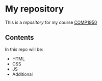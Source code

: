 # My repository 

This is a *repository* for my course [COMP1950](http://thenet.ca)

## Contents

In this repo will be:

* HTML
* CSS
* JS
* Additional 
